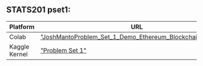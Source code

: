 ## STATS201 pset1:
| Platform  | URL |
| ------------- | ------------- |
| Colab  | ["JoshMantoProblem_Set_1_Demo_Ethereum_Blockchain_API.ipynb"](https://colab.research.google.com/drive/1WKpgWiC0PA-wouG1oxi91MkHbGgFhoRF?usp=sharing)  |
| Kaggle Kernel  | ["Problem Set 1"](https://www.kaggle.com/joshmanto/joshm-pset1/edit)|
